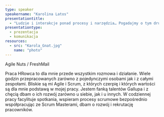 ```yaml
---
type: speaker
speakername: "Karolina Latos"
presentationtitle:
  - "Ludzie i interakcje ponad procesy i narzędzia… Pogadajmy o tym drugim."
presentationtype: 
  - prezentacja
  - komunikacja
resources:
  - src: "Karola_Gnat.jpg"
    name: "photo"
---
```

Agile Nuts / FreshMail

Praca HRowca to dla mnie przede wszystkim rozmowa i działanie.
Wiele godzin przepracowanych zarówno z pojedynczymi osobami jak i z całymi
zespołami. Bliskie są mi Agile i Scrum, z których czerpię i których wartości
są dla mnie podstawą w mojej pracy. Jestem fanką talentów Gallupa i z chęcią
dbam o ich rozwój zarówno u siebie, jak i u innych. W codziennej pracy
facylituje spotkania, wspieram procesy scrumowe bezpośrednio współpracując ze
Scrum Masterami, dbam o rozwój i rekrutację pracowników.
